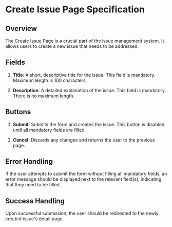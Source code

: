 # Create Issue Page Specification

## Overview
The Create Issue Page is a crucial part of the issue management system. It allows users to create a new issue that needs to be addressed. 

## Fields

1. **Title**: A short, descriptive title for the issue. This field is mandatory. Maximum length is 100 characters.

2. **Description**: A detailed explanation of the issue. This field is mandatory. There is no maximum length.

## Buttons

1. **Submit**: Submits the form and creates the issue. This button is disabled until all mandatory fields are filled.

2. **Cancel**: Discards any changes and returns the user to the previous page.

## Error Handling

If the user attempts to submit the form without filling all mandatory fields, an error message should be displayed next to the relevant field(s), indicating that they need to be filled.

## Success Handling

Upon successful submission, the user should be redirected to the newly created issue's detail page.
